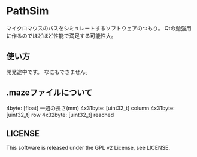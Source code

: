 PathSim
======================
マイクロマウスのパスをシミュレートするソフトウェアのつもり。
Qtの勉強用に作るのでほどほど性能で満足する可能性大。

使い方
------
開発途中です。
なにもできません。

.mazeファイルについて
------
4byte: [float] 一辺の長さ(mm)
4x31byte: [uint32\_t] column
4x31byte: [uint32\_t] row
4x32byte: [uint32\_t] reached

LICENSE
------
This software is released under the GPL v2 License, see LICENSE.
